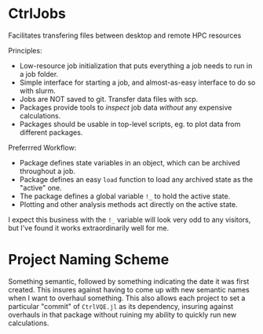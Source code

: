 # CtrlJobs
Facilitates transfering files between desktop and remote HPC resources

Principles:
- Low-resource job initialization that puts everything a job needs to run in a job folder.
- Simple interface for starting a job, and almost-as-easy interface to do so with slurm.
- Jobs are NOT saved to git. Transfer data files with scp.
- Packages provide tools to _inspect_ job data _without_ any expensive calculations.
- Packages should be usable in top-level scripts, eg. to plot data from different packages.

Preferrred Workflow:
- Package defines state variables in an object, which can be archived throughout a job.
- Package defines an easy `load` function to load any archived state as the "active" one.
- The package defines a global variable `!_` to hold the active state.
- Plotting and other analysis methods act directly on the active state.

I expect this business with the `!_` variable will look very odd to any visitors,
    but I've found it works extraordinarily well for me.

# Project Naming Scheme

Something semantic, followed by something indicating the date it was first created.
This insures against having to come up with new semantic names when I want to overhaul something.
This also allows each project to set a particular "commit" of `CtrlVQE.jl` as its dependency,
    insuring against overhauls in that package without ruining my ability to quickly run new calculations.